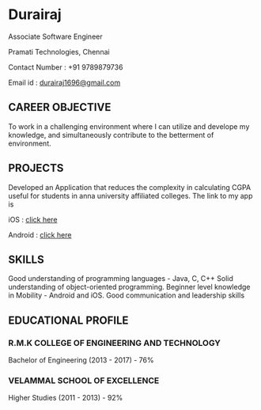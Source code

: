 # Durairaj

Associate Software Engineer

Pramati Technologies, Chennai

Contact Number : +91 9789879736

Email id       : durairaj1696@gmail.com
 
## CAREER OBJECTIVE

To work in a challenging environment where I can utilize and develope my knowledge, and simultaneously contribute to the betterment of environment.

## PROJECTS

Developed an Application that reduces the complexity in calculating CGPA useful for students in anna university affiliated colleges. The link to my app is

iOS : [click here](https://itunes.apple.com/in/app/cgpa-game/id1131140849?mt=8#)

Android : [click here](https://play.google.com/store/apps/details?id=helloagain.newthink.com.perfect_cgpa)

## SKILLS

Good understanding of programming languages - Java, C, C++
Solid understanding of object-oriented programming.
Beginner level knowledge in Mobility - Android and iOS.
Good communication and leadership skills

## EDUCATIONAL PROFILE

### R.M.K COLLEGE OF ENGINEERING AND TECHNOLOGY
Bachelor of Engineering (2013 - 2017) - 76%


### VELAMMAL SCHOOL OF EXCELLENCE
Higher Studies (2011 - 2013) - 92%
